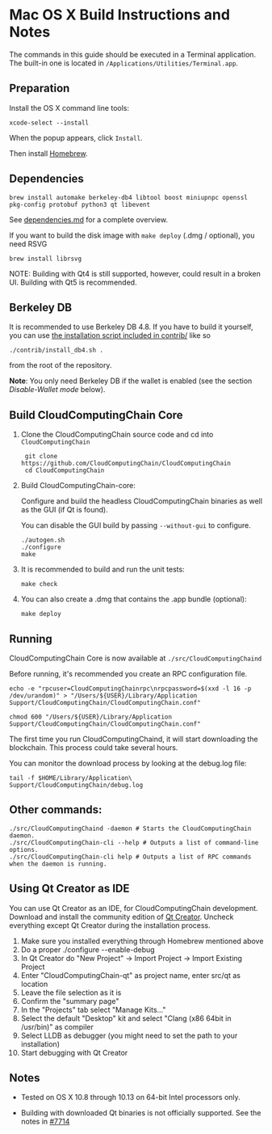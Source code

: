 Mac OS X Build Instructions and Notes
====================================
The commands in this guide should be executed in a Terminal application.
The built-in one is located in `/Applications/Utilities/Terminal.app`.

Preparation
-----------
Install the OS X command line tools:

`xcode-select --install`

When the popup appears, click `Install`.

Then install [Homebrew](https://brew.sh).

Dependencies
----------------------

    brew install automake berkeley-db4 libtool boost miniupnpc openssl pkg-config protobuf python3 qt libevent

See [dependencies.md](dependencies.md) for a complete overview.

If you want to build the disk image with `make deploy` (.dmg / optional), you need RSVG

    brew install librsvg

NOTE: Building with Qt4 is still supported, however, could result in a broken UI. Building with Qt5 is recommended.

Berkeley DB
-----------
It is recommended to use Berkeley DB 4.8. If you have to build it yourself,
you can use [the installation script included in contrib/](/contrib/install_db4.sh)
like so

```shell
./contrib/install_db4.sh .
```

from the root of the repository.

**Note**: You only need Berkeley DB if the wallet is enabled (see the section *Disable-Wallet mode* below).

Build CloudComputingChain Core
------------------------

1. Clone the CloudComputingChain source code and cd into `CloudComputingChain`

        git clone https://github.com/CloudComputingChain/CloudComputingChain
        cd CloudComputingChain

2.  Build CloudComputingChain-core:

    Configure and build the headless CloudComputingChain binaries as well as the GUI (if Qt is found).

    You can disable the GUI build by passing `--without-gui` to configure.

        ./autogen.sh
        ./configure
        make

3.  It is recommended to build and run the unit tests:

        make check

4.  You can also create a .dmg that contains the .app bundle (optional):

        make deploy

Running
-------

CloudComputingChain Core is now available at `./src/CloudComputingChaind`

Before running, it's recommended you create an RPC configuration file.

    echo -e "rpcuser=CloudComputingChainrpc\nrpcpassword=$(xxd -l 16 -p /dev/urandom)" > "/Users/${USER}/Library/Application Support/CloudComputingChain/CloudComputingChain.conf"

    chmod 600 "/Users/${USER}/Library/Application Support/CloudComputingChain/CloudComputingChain.conf"

The first time you run CloudComputingChaind, it will start downloading the blockchain. This process could take several hours.

You can monitor the download process by looking at the debug.log file:

    tail -f $HOME/Library/Application\ Support/CloudComputingChain/debug.log

Other commands:
-------

    ./src/CloudComputingChaind -daemon # Starts the CloudComputingChain daemon.
    ./src/CloudComputingChain-cli --help # Outputs a list of command-line options.
    ./src/CloudComputingChain-cli help # Outputs a list of RPC commands when the daemon is running.

Using Qt Creator as IDE
------------------------
You can use Qt Creator as an IDE, for CloudComputingChain development.
Download and install the community edition of [Qt Creator](https://www.qt.io/download/).
Uncheck everything except Qt Creator during the installation process.

1. Make sure you installed everything through Homebrew mentioned above
2. Do a proper ./configure --enable-debug
3. In Qt Creator do "New Project" -> Import Project -> Import Existing Project
4. Enter "CloudComputingChain-qt" as project name, enter src/qt as location
5. Leave the file selection as it is
6. Confirm the "summary page"
7. In the "Projects" tab select "Manage Kits..."
8. Select the default "Desktop" kit and select "Clang (x86 64bit in /usr/bin)" as compiler
9. Select LLDB as debugger (you might need to set the path to your installation)
10. Start debugging with Qt Creator

Notes
-----

* Tested on OS X 10.8 through 10.13 on 64-bit Intel processors only.

* Building with downloaded Qt binaries is not officially supported. See the notes in [#7714](https://github.com/CloudComputingChain/CloudComputingChain/issues/7714)
